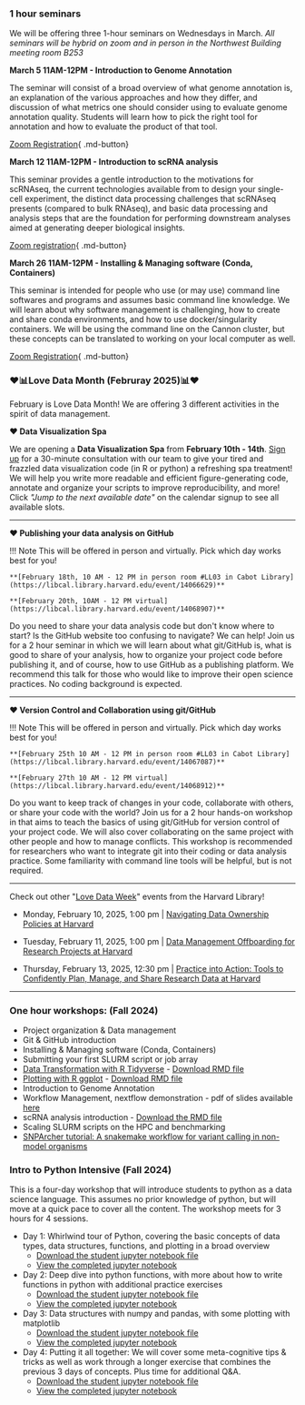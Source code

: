 ### 1 hour seminars

We will be offering three 1-hour seminars on Wednesdays in March. *All seminars will be hybrid on zoom and in person in the Northwest Building meeting room B253*

**March 5 11AM-12PM - Introduction to Genome Annotation** 

The seminar will consist of a broad overview of what genome annotation is, an explanation of the various approaches and how they differ, and discussion of what metrics one should consider using to evaluate genome annotation quality. Students will learn how to pick the right tool for annotation and how to evaluate the product of that tool.

[Zoom Registration](https://harvard.zoom.us/meeting/register/GgK-wEDwSwe9_n0Dh4cizg){ .md-button}

**March 12 11AM-12PM - Introduction to scRNA analysis**

This seminar provides a gentle introduction to the motivations for scRNAseq, the current technologies available from to design your single-cell experiment, the distinct data processing challenges that scRNAseq presents (compared to bulk RNAseq), and basic data processing and analysis steps that are the foundation for performing downstream analyses aimed at generating deeper biological insights.

[Zoom registration](https://harvard.zoom.us/meeting/register/ok0H00HnRHqIUy-mWKNykA){ .md-button}

**March 26 11AM-12PM - Installing & Managing software (Conda, Containers)** 

This seminar is intended for people who use (or may use) command line softwares and programs and assumes basic command line knowledge. We will learn about why software management is challenging, how to create and share conda environments, and how to use docker/singularity containers. We will be using the command line on the Cannon cluster, but these concepts can be translated to working on your local computer as well.

[Zoom Registration](https://harvard.zoom.us/meeting/register/ntL9ai9RTleRPkKuM1NKlA){ .md-button}

### :heart::bar_chart:Love Data Month (Februray 2025):bar_chart::heart:

February is Love Data Month! We are offering 3 different activities in the spirit of data management.

**:heart: Data Visualization Spa**

We are opening a **Data Visualization Spa** from **February 10th - 14th**. [Sign up](https://calendar.app.google/YqfghHzuymnVHN1y6) for a 30-minute consultation with our team to give your tired and frazzled data visualization code (in R or python) a refreshing spa treatment! We will help you write more readable and efficient figure-generating code, annotate and organize your scripts to improve reproducibility, and more! Click *"Jump to the next available date"* on the calendar signup to see all available slots.

---

**:heart: Publishing your data analysis on GitHub**

!!! Note
    This will be offered in person and virtually. Pick which day works best for you!

    **[February 18th, 10 AM - 12 PM in person room #LL03 in Cabot Library](https://libcal.library.harvard.edu/event/14066629)**

    **[February 20th, 10AM - 12 PM virtual](https://libcal.library.harvard.edu/event/14068907)**

Do you need to share your data analysis code but don't know where to start? Is the GitHub website too confusing to navigate? We can help! Join us for a 2 hour seminar in which we will learn about what git/GitHub is, what is good to share of your analysis, how to organize your project code before publishing it, and of course, how to use GitHub as a publishing platform. We recommend this talk for those who would like to improve their open science practices. No coding background is expected. 

---

**:heart: Version Control and Collaboration using git/GitHub**

!!! Note
    This will be offered in person and virtually. Pick which day works best for you!

    **[February 25th 10 AM - 12 PM in person room #LL03 in Cabot Library](https://libcal.library.harvard.edu/event/14067087)**

    **[February 27th 10 AM - 12 PM virtual](https://libcal.library.harvard.edu/event/14068912)**

Do you want to keep track of changes in your code, collaborate with others, or share your code with the world? Join us for a 2 hour hands-on workshop in that aims to teach the basics of using git/GitHub for version control of your project code. We will also cover collaborating on the same project with other people and how to manage conflicts. This workshop is recommended for researchers who want to integrate git into their coding or data analysis practice. Some familiarity with command line tools will be helpful, but is not required.  

---

Check out other "[Love Data Week](https://osrds.library.harvard.edu/love-data-week-february/)" events from the Harvard Library!


* Monday, February 10, 2025, 1:00 pm | [Navigating Data Ownership Policies at Harvard](https://libcal.library.harvard.edu/calendar/main/ldw25_policy)

* Tuesday, February 11, 2025, 1:00 pm | [Data Management Offboarding for Research Projects at Harvard](https://libcal.library.harvard.edu/calendar/main/ldw25_offboarding)

* Thursday, February 13, 2025, 12:30 pm | [Practice into Action: Tools to Confidently Plan, Manage, and Share Research Data at Harvard](https://libcal.library.harvard.edu/calendar/main/ldw25_tools)


---

### One hour workshops: (Fall 2024)

- Project organization & Data management
- Git & GitHub introduction
- Installing & Managing software (Conda, Containers)
- Submitting your first SLURM script or job array
- [Data Transformation with R Tidyverse](Workshops/2024-Fall/R_tidyverse_revised.md) - [Download RMD file](Workshops/2024-Fall/R_tidyverse_revised.Rmd)
- [Plotting with R ggplot](Workshops/2024-Fall/R_ggplot_revised.md) - [Download RMD file](Workshops/2024-Fall/R_ggplot_revised.Rmd)
- Introduction to Genome Annotation
- Workflow Management, nextflow demonstration - pdf of slides available [here](Workshops/2024-Fall/Workflow_managers.pdf)
- scRNA analysis introduction - [Download the RMD file](Workshops/2024-Fall/SinglecellRNAseq.Rmd)
- Scaling SLURM scripts on the HPC and benchmarking
- <a href="../Workshops/2024-Fall/snparcher-tutorial-202412.pdf" target="_blank">SNPArcher tutorial: A snakemake workflow for variant calling in non-model organisms</a>

### Intro to Python Intensive (Fall 2024)

This is a four-day workshop that will introduce students to python as a data science language. This assumes no prior knowledge of python, but will move at a quick pace to cover all the content. The workshop meets for 3 hours for 4 sessions. 

- Day 1: Whirlwind tour of Python, covering the basic concepts of data types, data structures, functions, and plotting in a broad overview 
    - [Download the student jupyter notebook file](Workshops/2024-Fall/Python/Python-Day1-student.ipynb)
    - [View the completed jupyter notebook](Workshops/2024-Fall/Python/Python-Day1.ipynb)
- Day 2: Deep dive into python functions, with more about how to write functions in python with additional practice exercises
    - [Download the student jupyter notebook file](Workshops/2024-Fall/Python/Python-Day2-student.ipynb)
    - [View the completed jupyter notebook](Workshops/2024-Fall/Python/Python-Day2.ipynb)
- Day 3: Data structures with numpy and pandas, with some plotting with matplotlib
    - [Download the student jupyter notebook file](Workshops/2024-Fall/Python/Python-Day3-student.ipynb)
    - [View the completed jupyter notebook](Workshops/2024-Fall/Python/Python-Day3.ipynb)
- Day 4: Putting it all together: We will cover some meta-cognitive tips & tricks as well as work through a longer exercise that combines the previous 3 days of concepts. Plus time for additional Q&A. 
    - [Download the student jupyter notebook file](Workshops/2024-Fall/Python/Python-Day4-student.ipynb)
    - [View the completed jupyter notebook](Workshops/2024-Fall/Python/Python-Day4.ipynb)

